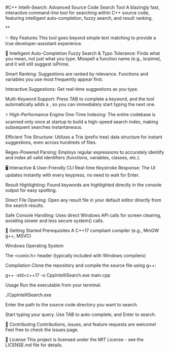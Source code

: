 #C++ Intelli-Search: Advanced Source Code Search Tool
A blazingly fast, interactive command-line tool for searching within C++ source code, featuring intelligent auto-completion, fuzzy search, and result ranking.

**

✨ Key Features
This tool goes beyond simple text matching to provide a true developer-assistant experience.

🧠 Intelligent Auto-Completion
Fuzzy Search & Typo Tolerance: Finds what you mean, not just what you type. Misspell a function name (e.g., isrpime), and it will still suggest isPrime.

Smart Ranking: Suggestions are ranked by relevance. Functions and variables you use most frequently appear first.

Interactive Suggestions: Get real-time suggestions as you type.

Multi-Keyword Support: Press TAB to complete a keyword, and the tool automatically adds a ,  so you can immediately start typing the next one.

⚡️ High-Performance Engine
One-Time Indexing: The entire codebase is scanned only once at startup to build a high-speed search index, making subsequent searches instantaneous.

Efficient Trie Structure: Utilizes a Trie (prefix tree) data structure for instant suggestions, even across hundreds of files.

Regex-Powered Parsing: Employs regular expressions to accurately identify and index all valid identifiers (functions, variables, classes, etc.).

🖥️ Interactive & User-Friendly CLI
Real-time Keystroke Response: The UI updates instantly with every keypress, no need to wait for Enter.

Result Highlighting: Found keywords are highlighted directly in the console output for easy spotting.

Direct File Opening: Open any result file in your default editor directly from the search results.

Safe Console Handling: Uses direct Windows API calls for screen clearing, avoiding slower and less secure system() calls.

🚀 Getting Started
Prerequisites
A C++17 compliant compiler (e.g., MinGW g++, MSVC)

Windows Operating System

The <conio.h> header (typically included with Windows compilers)

Compilation
Clone the repository and compile the source file using g++:

g++ -std=c++17 -o CppIntelliSearch.exe main.cpp

Usage
Run the executable from your terminal.

./CppIntelliSearch.exe

Enter the path to the source code directory you want to search.

Start typing your query. Use TAB to auto-complete, and Enter to search.

🤝 Contributing
Contributions, issues, and feature requests are welcome! Feel free to check the issues page.

📄 License
This project is licensed under the MIT License - see the LICENSE.md file for details.
